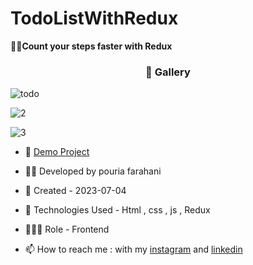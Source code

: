 # TodoListWithRedux
🏃‍♂️**Count your steps faster with Redux**
<h3 align="center"> 📸 Gallery </h3>

![todo](https://github.com/Pouria-Farahani-developer/TodoListWithRedux/assets/109727844/adf78477-ba5d-4545-b4c7-f59d6b675a1f)

![2](https://github.com/Pouria-Farahani-developer/TodoListWithRedux/assets/109727844/60bfab46-d60e-4513-bb22-0d79db5f338a)

![3](https://github.com/Pouria-Farahani-developer/TodoListWithRedux/assets/109727844/87fc0d0e-b11e-40f1-8294-c6de52ac0adf)

- 🔗 [Demo Project](https://pouria-farahani-developer.github.io/TodoListWithRedux/)

- 👨‍💻 Developed by pouria farahani

- 📆 Created - 2023-07-04

- 🤖 Technologies Used - Html , css , js , Redux

- 🕵🏻‍♀️ Role - Frontend

- 📫 How to reach me : with my [instagram](https://www.instagram.com/pouria_farahani_developer) and [linkedin](https://www.linkedin.com/in/pouria-farahani-developer)
